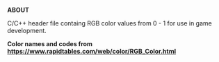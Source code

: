 **ABOUT**

C/C++ header file containg RGB color values from 0 - 1 for use in game development.

**Color names and codes from https://www.rapidtables.com/web/color/RGB_Color.html**
